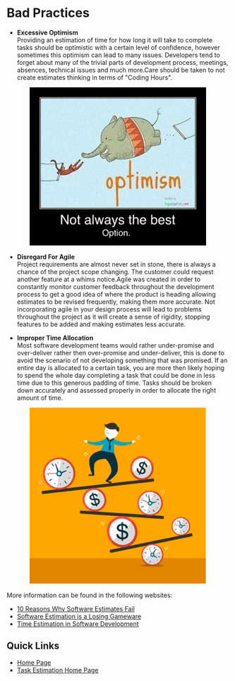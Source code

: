 # Bad Practices

* **Excessive Optimism**  
Providing an estimation of time for how long it will take to complete tasks should be optimistic with a certain level of confidence, however sometimes this optimism can lead to many issues. Developers tend to forget about many of the trivial parts of development process, meetings, absences, technical issues and much more.Care should be taken to not create estimates thinking in terms of "Coding Hours".

<p align="center">
<img src="Images/optimism.jpg" alt="T-Shirt Size Image" width="400">

* **Disregard For Agile**  
Project requirements are almost never set in stone, there is always a chance of the project scope changing. The customer could request another feature at a whims notice.Agile was created in order to constantly monitor customer feedback throughout the development process to get a good idea of where the product is heading allowing estimates to be revised frequently, making them more accurate. Not incorporating agile in your design process will lead to problems throughout the project as it will create a sense of rigidity, stopping features to be added and making estimates less accurate.

* **Improper Time Allocation**  
Most software development teams would rather under-promise and over-deliver rather then over-promise and under-deliver, this is done to avoid the scenario of not developing something that was promised. If an entire day is allocated to a certain task, you are more then likely hoping to spend the whole day completing a task that could be done in less time due to this generous padding of time. Tasks should be broken down accurately and assessed properly in order to allocate the right amount of time.

<p align="center">
<img src="Images/balance-time-money.jpg" alt="T-Shirt Size Image" width="400">

More information can be found in the following websites:
* [10 Reasons Why Software Estimates Fail](https://www.sitepoint.com/10-reasons-why-software-project-estimates-fail/)
* [Software Estimation is a Losing Gameware](https://rclayton.silvrback.com/software-estimation-is-a-losing-game)
* [Time Estimation in Software Development](https://medium.com/globalluxsoft/time-estimation-in-software-development-a4a495c8eb6c)

## Quick Links
  * [Home Page](../README.md)
  * [Task Estimation Home Page](TaskEstimation.md)